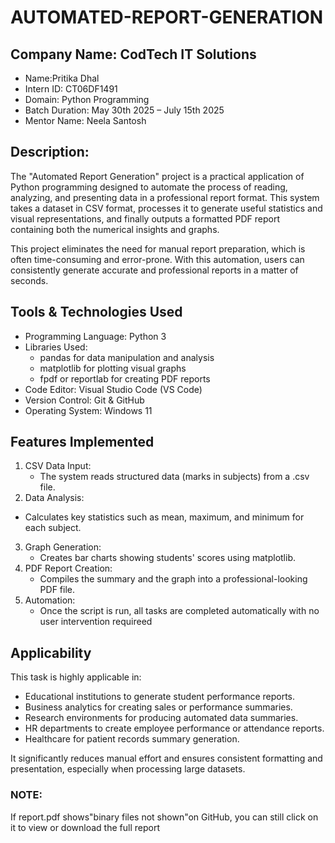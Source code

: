 # AUTOMATED-REPORT-GENERATION

## Company Name: CodTech IT Solutions

- Name:Pritika Dhal
- Intern ID: CT06DF1491
- Domain: Python Programming
- Batch Duration: May 30th 2025 – July 15th 2025
- Mentor Name: Neela Santosh

## Description:
The "Automated Report Generation" project is a practical application of Python programming designed to automate the process of reading, analyzing, and presenting data in a professional report format. This system takes a dataset in CSV format, processes it to generate useful statistics and visual representations, and finally outputs a formatted PDF report containing both the numerical insights and graphs.

This project eliminates the need for manual report preparation, which is often time-consuming and error-prone. With this automation, users can consistently generate accurate and professional reports in a matter of seconds.

## Tools & Technologies Used

- Programming Language: Python 3
- Libraries Used:
  - pandas for data manipulation and analysis
  - matplotlib for plotting visual graphs
  - fpdf or reportlab for creating PDF reports
- Code Editor: Visual Studio Code (VS Code)
- Version Control: Git & GitHub
- Operating System: Windows 11
  
##  Features Implemented

1. CSV Data Input:
   - The system reads structured data (marks in subjects) from a .csv file.
 2.  Data Analysis:
   - Calculates key statistics such as mean, maximum, and minimum for each subject.   
3. Graph Generation:
   - Creates bar charts showing students' scores using matplotlib.
4. PDF Report Creation:
   - Compiles the summary and the graph into a professional-looking PDF file. 
5. Automation:
   - Once the script is run, all tasks are completed automatically with no user intervention requireed

##  Applicability

This task is highly applicable in:
- Educational institutions to generate student performance reports.
- Business analytics for creating sales or performance summaries.
- Research environments for producing automated data summaries.
- HR departments to create employee performance or attendance reports.
- Healthcare for patient records summary generation.

It significantly reduces manual effort and ensures consistent formatting and presentation, especially when processing large datasets.
   ### NOTE:
   If report.pdf shows"binary files not shown"on GitHub, you can still click on it to view or download the full report
